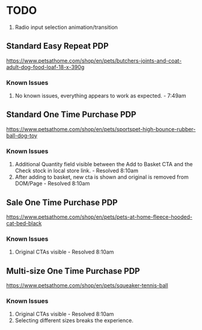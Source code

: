 # TODO
1. Radio input selection animation/transition


## Standard Easy Repeat PDP
https://www.petsathome.com/shop/en/pets/butchers-joints-and-coat-adult-dog-food-loaf-18-x-390g
### Known Issues
1. No known issues, everything appears to work as expected. - 7:49am

## Standard One Time Purchase PDP
https://www.petsathome.com/shop/en/pets/sportspet-high-bounce-rubber-ball-dog-toy
### Known Issues
1. Additional Quantity field visible between the Add to Basket CTA and the Check stock in local store link. - Resolved 8:10am
2. After adding to basket, new cta is shown and original is removed from DOM/Page - Resolved 8:10am

## Sale One Time Purchase PDP
https://www.petsathome.com/shop/en/pets/pets-at-home-fleece-hooded-cat-bed-black
### Known Issues
1. Original CTAs visible - Resolved 8:10am

## Multi-size One Time Purchase PDP
https://www.petsathome.com/shop/en/pets/squeaker-tennis-ball
### Known Issues
1. Original CTAs visible - Resolved 8:10am
2. Selecting different sizes breaks the experience.